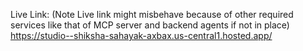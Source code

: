 Live Link: (Note Live link might misbehave because of other required services like that of MCP server and backend agents if not in place)
https://studio--shiksha-sahayak-axbax.us-central1.hosted.app/
